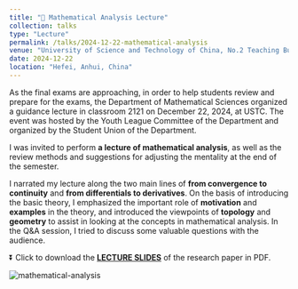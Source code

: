 ```yaml
---
title: "🌟 Mathematical Analysis Lecture"
collection: talks
type: "Lecture"
permalink: /talks/2024-12-22-mathematical-analysis
venue: "University of Science and Technology of China, No.2 Teaching Building, 2121"
date: 2024-12-22
location: "Hefei, Anhui, China"
---
```


As the final exams are approaching, in order to help students review and prepare for the exams, the Department of Mathematical Sciences organized a guidance lecture in classroom 2121 on December 22, 2024, at USTC. The event was hosted by the Youth League Committee of the Department and organized by the Student Union of the Department.

I was invited to perform **a lecture of mathematical analysis**, as well as the review methods and suggestions for adjusting the mentality at the end of the semester.

I narrated my lecture along the two main lines of **from convergence to continuity** and **from differentials to derivatives**. On the basis of introducing the basic theory, I emphasized the important role of **motivation** and **examples** in the theory, and introduced the viewpoints of **topology** and **geometry** to assist in looking at the concepts in mathematical analysis. In the Q&A session, I tried to discuss some valuable questions with the audience.

⏬ Click to download the **[LECTURE SLIDES](https://academic.luosw.com.cn/files/malec.pdf)** of the research paper in PDF.

![mathematical-analysis](https://academic.luosw.com.cn/images/7D15979F6E144DE75FB31426B413BA89.png)


